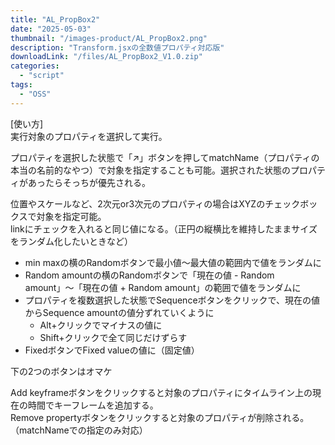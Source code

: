 ```yaml
---
title: "AL_PropBox2"
date: "2025-05-03"
thumbnail: "/images-product/AL_PropBox2.png"
description: "Transform.jsxの全数値プロパティ対応版"
downloadLink: "/files/AL_PropBox2_V1.0.zip"
categories: 
  - "script"
tags:
  - "OSS"
---
```


[使い方]  
実行対象のプロパティを選択して実行。

プロパティを選択した状態で「↗」ボタンを押してmatchName（プロパティの本当の名前的なやつ）で対象を指定することも可能。選択された状態のプロパティがあったらそっちが優先される。

位置やスケールなど、2次元or3次元のプロパティの場合はXYZのチェックボックスで対象を指定可能。  
linkにチェックを入れると同じ値になる。（正円の縦横比を維持したままサイズをランダム化したいときなど）

- min maxの横のRandomボタンで最小値〜最大値の範囲内で値をランダムに
- Random amountの横のRandomボタンで「現在の値 - Random amount」〜「現在の値 + Random amount」の範囲で値をランダムに
- プロパティを複数選択した状態でSequenceボタンをクリックで、現在の値からSequence amountの値分ずれていくように
  - Alt+クリックでマイナスの値に
  - Shift+クリックで全て同じだけずらす
- FixedボタンでFixed valueの値に（固定値）

下の2つのボタンはオマケ

Add keyframeボタンをクリックすると対象のプロパティにタイムライン上の現在の時間でキーフレームを追加する。  
Remove propertyボタンをクリックすると対象のプロパティが削除される。（matchNameでの指定のみ対応）